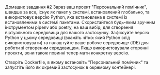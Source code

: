 Домашнє завдання #2
Зараз ваш проект "Персональний помічник", швидше за все, існує як пакет у системі, встановлений глобально, та використовує версію Python, яка встановлена ​​в системі із встановленими в системі пакетами. Скористайтеся будь-яким зручним інструментом pipenv або poetry, на ваш вибір, для створення віртуального середовища для вашого застосунку. Зафіксуйте версію Python у цьому середовищі (вкажіть чітко: який Python слід використовувати) та налаштуйте ваше робоче середовище (IDE) для роботи зі створеним середовищем. Якщо використовували сторонні проекти, вони також повинні тепер мати конкретну версію.

Створіть Dockerfile, в якому встановіть "Персональний помічник" та запустіть його як окремий застосунок в окремому контейнері.